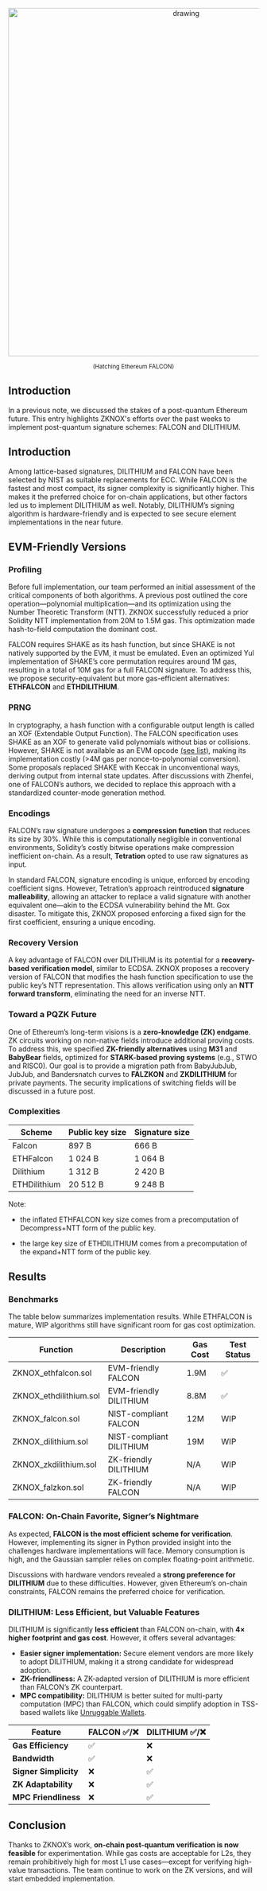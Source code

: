 [category]: <> (General)
[date]: <> (2025/03/21)
[title]: <> (ETHDILITHIUM and ETHFALCON for Ethereum PQ Era)


<p align="center">
<img src="../../../../../images/hatching.png" alt="drawing" class="center" width="700"/>
<p align="center">
<small>(Hatching Ethereum FALCON)</small>


## Introduction

In a previous note, we discussed the stakes of a post-quantum Ethereum future. This entry highlights ZKNOX's efforts over the past weeks to implement post-quantum signature schemes: FALCON and DILITHIUM.

## Introduction

Among lattice-based signatures, DILITHIUM and FALCON have been selected by NIST as suitable replacements for ECC. While FALCON is the fastest and most compact, its signer complexity is significantly higher. This makes it the preferred choice for on-chain applications, but other factors led us to implement DILITHIUM as well. Notably, DILITHIUM’s signing algorithm is hardware-friendly and is expected to see secure element implementations in the near future.

## EVM-Friendly Versions

### Profiling

Before full implementation, our team performed an initial assessment of the critical components of both algorithms. A previous post outlined the core operation—polynomial multiplication—and its optimization using the Number Theoretic Transform (NTT). ZKNOX successfully reduced a prior Solidity NTT implementation from 20M to 1.5M gas. This optimization made hash-to-field computation the dominant cost.

FALCON requires SHAKE as its hash function, but since SHAKE is not natively supported by the EVM, it must be emulated. Even an optimized Yul implementation of SHAKE’s core permutation requires around 1M gas, resulting in a total of 10M gas for a full FALCON signature. To address this, we propose security-equivalent but more gas-efficient alternatives: **ETHFALCON** and **ETHDILITHIUM**.

### PRNG

In cryptography, a hash function with a configurable output length is called an XOF (Extendable Output Function). The FALCON specification uses SHAKE as an XOF to generate valid polynomials without bias or collisions. However, SHAKE is not available as an EVM opcode [(see list)](https://www.evm.codes/), making its implementation costly (>4M gas per nonce-to-polynomial conversion). Some proposals replaced SHAKE with Keccak in unconventional ways, deriving output from internal state updates. After discussions with Zhenfei, one of FALCON’s authors, we decided to replace this approach with a standardized counter-mode generation method.

### Encodings

FALCON’s raw signature undergoes a **compression function** that reduces its size by 30%. While this is computationally negligible in conventional environments, Solidity’s costly bitwise operations make compression inefficient on-chain. As a result, **Tetration** opted to use raw signatures as input.

In standard FALCON, signature encoding is unique, enforced by encoding coefficient signs. However, Tetration’s approach reintroduced **signature malleability**, allowing an attacker to replace a valid signature with another equivalent one—akin to the ECDSA vulnerability behind the Mt. Gox disaster. To mitigate this, ZKNOX proposed enforcing a fixed sign for the first coefficient, ensuring a unique encoding.

### Recovery Version

A key advantage of FALCON over DILITHIUM is its potential for a **recovery-based verification model**, similar to ECDSA. ZKNOX proposes a recovery version of FALCON that modifies the hash function specification to use the public key’s NTT representation. This allows verification using only an **NTT forward transform**, eliminating the need for an inverse NTT.

### Toward a PQZK Future

One of Ethereum’s long-term visions is a **zero-knowledge (ZK) endgame**. ZK circuits working on non-native fields introduce additional proving costs. To address this, we specified **ZK-friendly alternatives** using **M31** and **BabyBear** fields, optimized for **STARK-based proving systems** (e.g., STWO and RISC0). Our goal is to provide a migration path from BabyJubJub, JubJub, and Bandersnatch curves to **FALZKON** and **ZKDILITHIUM** for private payments. The security implications of switching fields will be discussed in a future post.


### Complexities 

| Scheme | Public key size | Signature size |
|-|-|-|
|Falcon|897 B|666 B|
|ETHFalcon|1 024 B|1 064 B|
|Dilithium|1 312 B|2 420 B|
|ETHDilithium|20 512 B|9 248 B|

Note: 

- the inflated ETHFALCON key size comes from a precomputation of Decompress+NTT form of the public key.

- the large key size of ETHDILITHIUM comes from a precomputation of the expand+NTT form of the public key.


## Results

### Benchmarks

The table below summarizes implementation results. While ETHFALCON is mature, WIP algorithms still have significant room for gas cost optimization.

| Function                   | Description               | Gas Cost | Test Status |
|----------------------------|---------------------------|----------|-------------|
| ZKNOX_ethfalcon.sol        | EVM-friendly FALCON       | 1.9M     | ✅           |
| ZKNOX_ethdilithium.sol     | EVM-friendly DILITHIUM    | 8.8M     | ✅           |
| ZKNOX_falcon.sol           | NIST-compliant FALCON     | 12M      | WIP         |
| ZKNOX_dilithium.sol        | NIST-compliant DILITHIUM  | 19M      | WIP         |
| ZKNOX_zkdilithium.sol      | ZK-friendly DILITHIUM     | N/A      | WIP         |
| ZKNOX_falzkon.sol          | ZK-friendly FALCON        | N/A      | WIP         |


### FALCON: On-Chain Favorite, Signer’s Nightmare

As expected, **FALCON is the most efficient scheme for verification**. However, implementing its signer in Python provided insight into the challenges hardware implementations will face. Memory consumption is high, and the Gaussian sampler relies on complex floating-point arithmetic.

Discussions with hardware vendors revealed a **strong preference for DILITHIUM** due to these difficulties. However, given Ethereum’s on-chain constraints, FALCON remains the preferred choice for verification.

### DILITHIUM: Less Efficient, but Valuable Features

DILITHIUM is significantly **less efficient** than FALCON on-chain, with **4× higher footprint and gas cost**. However, it offers several advantages:

- **Easier signer implementation:** Secure element vendors are more likely to adopt DILITHIUM, making it a strong candidate for widespread adoption.
- **ZK-friendliness:** A ZK-adapted version of DILITHIUM is more efficient than FALCON’s ZK counterpart.
- **MPC compatibility:** DILITHIUM is better suited for multi-party computation (MPC) than FALCON, which could simplify adoption in TSS-based wallets like [Unruggable Wallets](https://github.com/rdubois-crypto/UnruggableWallet/tree/main).

| Feature                | FALCON ✅/❌ | DILITHIUM ✅/❌ |
|------------------------|------------|---------------|
| **Gas Efficiency**      | ✅         | ❌            |
| **Bandwidth**          | ✅         | ❌            |
| **Signer Simplicity**  | ❌         | ✅            |
| **ZK Adaptability**    | ❌         | ✅            |
| **MPC Friendliness**   | ❌         | ✅            |

## Conclusion

Thanks to ZKNOX’s work, **on-chain post-quantum verification is now feasible** for experimentation. While gas costs are acceptable for L2s, they remain prohibitively high for most L1 use cases—except for verifying high-value transactions. The team continue to work on the ZK versions, and will start embedded implementation.
